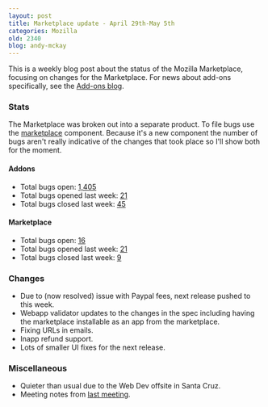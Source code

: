 ```yaml
---
layout: post
title: Marketplace update - April 29th-May 5th
categories: Mozilla
old: 2340
blog: andy-mckay
---
```

<p>This is a weekly blog post about the status of the Mozilla Marketplace, focusing on changes for the Marketplace. For news about add-ons specifically, see the <a href="http://blog.mozilla.org/addons/">Add-ons blog</a>.</p>
<h3>Stats</h3>
<p>The Marketplace was broken out into a separate product. To file bugs use the <a href="https://bugzilla.mozilla.org/enter_bug.cgi?product=Marketplace">marketplace</a> component. Because it's a new component the number of bugs aren't really indicative of the changes that took place so I'll show both for the moment.</p>
<h4>Addons</h4>
<ul>
<li>Total bugs open: <a href="https://bugzilla.mozilla.org/buglist.cgi?bug_status=UNCONFIRMED&bug_status=NEW&bug_status=ASSIGNED&bug_status=REOPENED&product=addons.mozilla.org">1,405</a></li>
<li>Total bugs opened last week: <a href="https://bugzilla.mozilla.org/buglist.cgi?chfieldto=2012-05-05;chfield=[Bug%20creation];chfieldfrom=2012-04-28;product=Marketplace;list_id=3042761">21</a></li>
<li>Total bugs closed last week: <a href="https://bugzilla.mozilla.org/buglist.cgi?chfieldto=2012-05-05;chfield=resolution;chfieldfrom=2012-04-28;chfieldvalue=FIXED;product=addons.mozilla.org;list_id=3042770">45</a>
</li>
</ul>
<h4>Marketplace</h4>
<ul>
<li>Total bugs open: <a href="https://bugzilla.mozilla.org/buglist.cgi?bug_status=UNCONFIRMED&bug_status=NEW&bug_status=ASSIGNED&bug_status=REOPENED&product=Marketplace">16</a></li>
<li>Total bugs opened last week: <a href="https://bugzilla.mozilla.org/buglist.cgi?chfieldto=2012-05-05&chfield=[Bug%20creation]&chfieldfrom=2012-04-28&product=addons.mozilla.org">21</a></li>
<li>Total bugs closed last week: <a href="https://bugzilla.mozilla.org/buglist.cgi?chfieldto=2012-05-05;chfield=resolution;chfieldfrom=2012-04-28;chfieldvalue=FIXED;product=addons.mozilla.org">9</a></li>
</ul>
<h3>Changes</h3>
<ul>
<li>Due to (now resolved) issue with Paypal fees, next release pushed to this week.</li>
<li>Webapp validator updates to the changes in the spec including having the marketplace installable as an app from the marketplace.</li>
<li>Fixing URLs in emails.</li>
<li>Inapp refund support.</li>
<li>Lots of smaller UI fixes for the next release.</li>
</ul>
<h3>Miscellaneous</h3>
<ul>
<li>Quieter than usual due to the Web Dev offsite in Santa Cruz.</li>
<li>Meeting notes from <a href="https://wiki.mozilla.org/AMO:Meeting_Notes">last meeting</a>.</li>
</ul>
